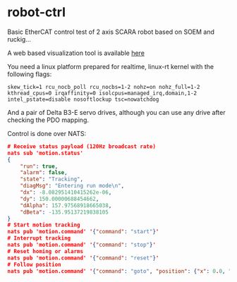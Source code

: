# robot-ctrl

Basic EtherCAT control test of 2 axis SCARA robot based on SOEM and ruckig...

A web based visualization tool is available [here](https://github.com/thetooth/robot-gui)

You need a linux platform prepared for realtime, linux-rt kernel with the following flags:
```
skew_tick=1 rcu_nocb_poll rcu_nocbs=1-2 nohz=on nohz_full=1-2 kthread_cpus=0 irqaffinity=0 isolcpus=managed_irq,domain,1-2 intel_pstate=disable nosoftlockup tsc=nowatchdog
```
And a pair of Delta B3-E servo drives, although you can use any drive after checking the PDO mapping.

Control is done over NATS:
```json
# Receive status payload (120Hz broadcast rate)
nats sub 'motion.status'
{
    "run": true,
    "alarm": false,
    "state": "Tracking",
    "diagMsg": "Entering run mode\n",
    "dx": -8.082951410415262e-06,
    "dy": 150.00000688454662,
    "dAlpha": 157.97568918665038,
    "dBeta": -135.95137219838105
}
# Start motion tracking
nats pub 'motion.command' '{"command": "start"}'
# Interrupt tracking
nats pub 'motion.command' '{"command": "stop"}'
# Reset homing or alarms
nats pub 'motion.command' '{"command": "reset"}'
# Follow position
nats pub 'motion.command' '{"command": "goto", "position": {"x": 0.0, "y": 150.0}}'
```